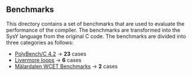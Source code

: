 ## Benchmarks
This directory contains a set of benchmarks that are used to evaluate the performance of the compiler. The benchmarks are transformed into the SysY language from the original C code. The benchmarks are divided into three categories as follows:

- [PolyBench/C 4.2](https://master.dl.sourceforge.net/project/polybench/polybench-c-4.2.tar.gz?viasf=1) -> **23** cases
- [Livermore loops](https://www.netlib.org/benchmark/livermorec) -> **6** cases
- [Mälardalen WCET Benchmarks](http://www.mrtc.mdh.se/projects/wcet/benchmarks.html) -> **2** cases
